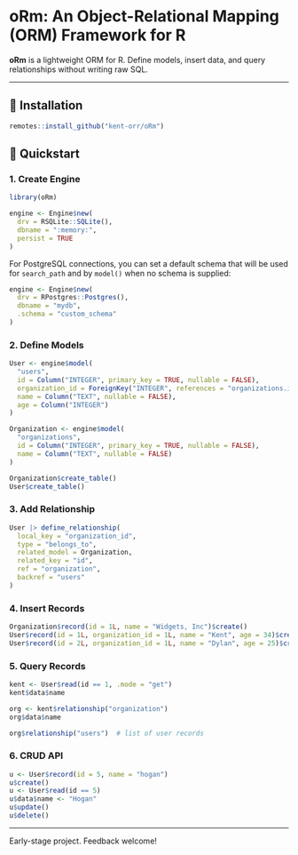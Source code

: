 # oRm: An Object-Relational Mapping (ORM) Framework for R

**oRm** is a lightweight ORM for R. Define models, insert data, and query relationships without writing raw SQL.

---

## 🔧 Installation

```r
remotes::install_github("kent-orr/oRm")
```

## 🚀 Quickstart

### 1. Create Engine

```r
library(oRm)

engine <- Engine$new(
  drv = RSQLite::SQLite(),
  dbname = ":memory:",
  persist = TRUE
)
```

For PostgreSQL connections, you can set a default schema that will be used
for `search_path` and by `model()` when no schema is supplied:

```r
engine <- Engine$new(
  drv = RPostgres::Postgres(),
  dbname = "mydb",
  .schema = "custom_schema"
)
```

### 2. Define Models

```r
User <- engine$model(
  "users",
  id = Column("INTEGER", primary_key = TRUE, nullable = FALSE),
  organization_id = ForeignKey("INTEGER", references = "organizations.id"),
  name = Column("TEXT", nullable = FALSE),
  age = Column("INTEGER")
)

Organization <- engine$model(
  "organizations",
  id = Column("INTEGER", primary_key = TRUE, nullable = FALSE),
  name = Column("TEXT", nullable = FALSE)
)

Organization$create_table()
User$create_table()
```

### 3. Add Relationship

```r
User |> define_relationship(
  local_key = "organization_id",
  type = "belongs_to",
  related_model = Organization,
  related_key = "id",
  ref = "organization",
  backref = "users"
)
```

### 4. Insert Records

```r
Organization$record(id = 1L, name = "Widgets, Inc")$create()
User$record(id = 1L, organization_id = 1L, name = "Kent", age = 34)$create()
User$record(id = 2L, organization_id = 1L, name = "Dylan", age = 25)$create()
```

### 5. Query Records

```r
kent <- User$read(id == 1, .mode = "get")
kent$data$name

org <- kent$relationship("organization")
org$data$name

org$relationship("users")  # list of user records
```

### 6. CRUD API

```r
u <- User$record(id = 5, name = "hogan")
u$create()
u <- User$read(id == 5)
u$data$name <- "Hogan"
u$update()
u$delete()
```

---

Early-stage project. Feedback welcome!
